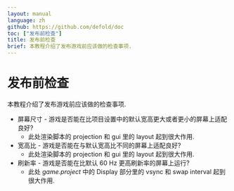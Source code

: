 ```yaml
---
layout: manual
language: zh
github: https://github.com/defold/doc
toc: ["发布前检查"]
title: 发布前检查
brief: 本教程介绍了发布游戏前应该做的检查事项.
---
```


# 发布前检查

本教程介绍了发布游戏前应该做的检查事项.

* 屏幕尺寸 - 游戏是否能在比项目设置中的默认宽高更大或者更小的屏幕上适配良好?
  * 此处渲染脚本的 projection 和 gui 里的 layout 起到很大作用.
* 宽高比 - 游戏是否能在与默认宽高比不同的屏幕上适配良好?
  * 此处渲染脚本的 projection 和 gui 里的 layout 起到很大作用.
* 刷新率 - 游戏是否能在比默认 60 Hz 更高刷新率的屏幕上运行?
  * 此处 *game.project* 中的 Display 部分里的 vsync 和 swap interval 起到很大作用. 


